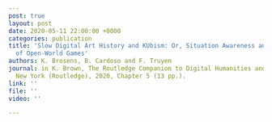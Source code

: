 ```yaml
---
post: true
layout: post
date: 2020-05-11 22:00:00 +0000
categories: publication
title: 'Slow Digital Art History and KUbism: Or, Situation Awareness and the Promise
  of Open-World Games'
authors: K. Brosens, B. Cardoso and F. Truyen
journal: in K. Brown, The Routledge Companion to Digital Humanities and Art History,
  New York (Routledge), 2020, Chapter 5 (13 pp.).
link: ''
file: ''
video: ''

---
```

